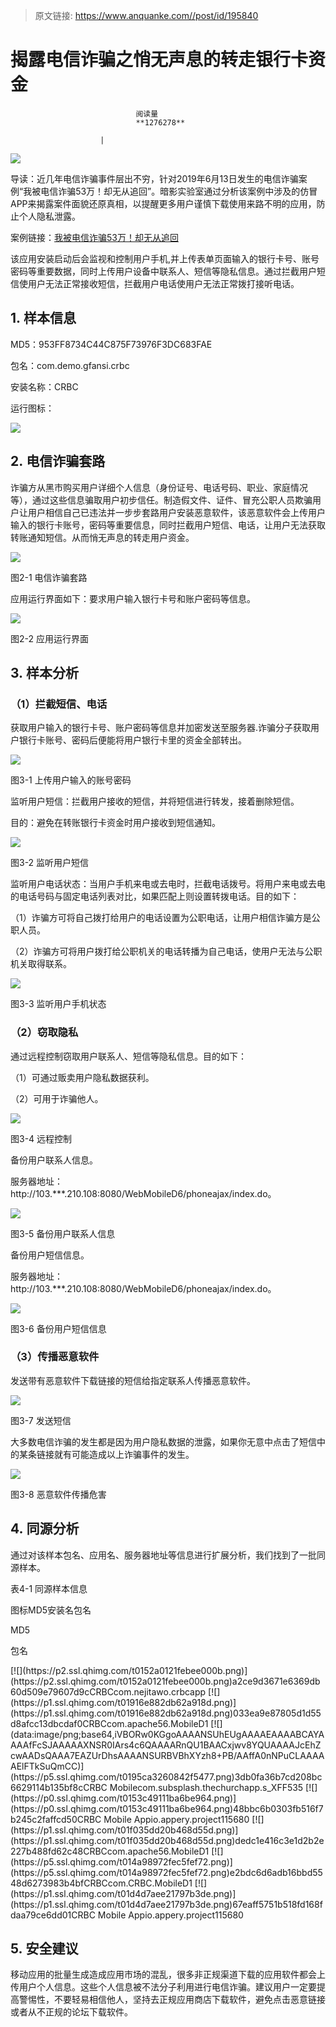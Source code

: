 > 原文链接: https://www.anquanke.com//post/id/195840 


# 揭露电信诈骗之悄无声息的转走银行卡资金


                                阅读量   
                                **1276278**
                            
                        |
                        
                                                                                    



[![](https://p0.ssl.qhimg.com/t0162332ef09a218786.jpg)](https://p0.ssl.qhimg.com/t0162332ef09a218786.jpg)



导读：近几年电信诈骗事件层出不穷，针对2019年6月13日发生的电信诈骗案例“我被电信诈骗53万！却无从追回”。暗影实验室通过分析该案例中涉及的仿冒APP来揭露案件面貌还原真相，以提醒更多用户谨慎下载使用来路不明的应用，防止个人隐私泄露。

案例链接：[我被电信诈骗53万！却无从追回](https://www.weibo.com/ttarticle/p/show?id=2309404382825439738459)

该应用安装启动后会监视和控制用户手机,并上传表单页面输入的银行卡号、账号密码等重要数据，同时上传用户设备中联系人、短信等隐私信息。通过拦截用户短信使用户无法正常接收短信，拦截用户电话使用户无法正常拨打接听电话。



## 1. 样本信息

MD5：953FF8734C44C875F73976F3DC683FAE

包名：com.demo.gfansi.crbc

安装名称：CRBC

运行图标：

[![](https://p1.ssl.qhimg.com/t01d102203b0e7ceed7.png)](https://p1.ssl.qhimg.com/t01d102203b0e7ceed7.png)



## 2. 电信诈骗套路

诈骗方从黑市购买用户详细个人信息（身份证号、电话号码、职业、家庭情况等），通过这些信息骗取用户初步信任。制造假文件、证件、冒充公职人员欺骗用户让用户相信自己已违法并一步步套路用户安装恶意软件，该恶意软件会上传用户输入的银行卡账号，密码等重要信息，同时拦截用户短信、电话，让用户无法获取转账通知短信。从而悄无声息的转走用户资金。

[![](https://p1.ssl.qhimg.com/t01bc4476839467b05e.png)](https://p1.ssl.qhimg.com/t01bc4476839467b05e.png)

图2-1 电信诈骗套路

应用运行界面如下：要求用户输入银行卡号和账户密码等信息。

[![](https://p1.ssl.qhimg.com/t01ec7965f8cc4c5c5a.png)](https://p1.ssl.qhimg.com/t01ec7965f8cc4c5c5a.png)

图2-2 应用运行界面



## 3. 样本分析

### （1）拦截短信、电话

获取用户输入的银行卡号、账户密码等信息并加密发送至服务器.诈骗分子获取用户银行卡账号、密码后便能将用户银行卡里的资金全部转出。

[![](https://p0.ssl.qhimg.com/t01225e2760f28292a0.png)](https://p0.ssl.qhimg.com/t01225e2760f28292a0.png)

图3-1 上传用户输入的账号密码

监听用户短信：拦截用户接收的短信，并将短信进行转发，接着删除短信。

目的：避免在转账银行卡资金时用户接收到短信通知。

[![](https://p4.ssl.qhimg.com/t0157c120db8e53b6df.png)](https://p4.ssl.qhimg.com/t0157c120db8e53b6df.png)

图3-2 监听用户短信

监听用户电话状态：当用户手机来电或去电时，拦截电话拨号。将用户来电或去电的电话号码与固定电话列表对比，如果匹配上则设置转拨电话。目的如下：

（1）诈骗方可将自己拨打给用户的电话设置为公职电话，让用户相信诈骗方是公职人员。

（2）诈骗方可将用户拨打给公职机关的电话转播为自己电话，使用户无法与公职机关取得联系。

[![](https://p2.ssl.qhimg.com/t01642a45c2369105a7.png)](https://p2.ssl.qhimg.com/t01642a45c2369105a7.png)

图3-3 监听用户手机状态

### （2）窃取隐私

通过远程控制窃取用户联系人、短信等隐私信息。目的如下：

（1）可通过贩卖用户隐私数据获利。

（2）可用于诈骗他人。

[![](https://p3.ssl.qhimg.com/t01ad6baa596c66b09f.png)](https://p3.ssl.qhimg.com/t01ad6baa596c66b09f.png)

图3-4 远程控制

备份用户联系人信息。

服务器地址：http://103.***.210.108:8080/WebMobileD6/phoneajax/index.do。

[![](https://p5.ssl.qhimg.com/t01070dc1824a622e90.png)](https://p5.ssl.qhimg.com/t01070dc1824a622e90.png)

图3-5 备份用户联系人信息

备份用户短信信息。

服务器地址：http://103.***.210.108:8080/WebMobileD6/phoneajax/index.do。

[![](https://p1.ssl.qhimg.com/t015a44b956ad6e0f62.png)](https://p1.ssl.qhimg.com/t015a44b956ad6e0f62.png)

图3-6 备份用户短信信息

### （3）传播恶意软件

发送带有恶意软件下载链接的短信给指定联系人传播恶意软件。

[![](https://p1.ssl.qhimg.com/t0161cca6233f0f210a.png)](https://p1.ssl.qhimg.com/t0161cca6233f0f210a.png)

图3-7 发送短信

大多数电信诈骗的发生都是因为用户隐私数据的泄露，如果你无意中点击了短信中的某条链接就有可能造成以上诈骗事件的发生。

[![](https://p4.ssl.qhimg.com/t01b045b670a01a12fc.png)](https://p4.ssl.qhimg.com/t01b045b670a01a12fc.png)

图3-8 恶意软件传播危害



## 4. 同源分析

通过对该样本包名、应用名、服务器地址等信息进行扩展分析，我们找到了一批同源样本。

表4-1 同源样本信息
<td valign="top" width="83">图标</td><td valign="top" width="200">MD5</td><td valign="top" width="87">安装名</td><td valign="top" width="196">包名</td>

MD5

包名
<td valign="top" width="83">[![](https://p2.ssl.qhimg.com/t0152a0121febee000b.png)](https://p2.ssl.qhimg.com/t0152a0121febee000b.png)</td><td valign="top" width="200">a2ce9d3671e6369db60d509e79607d9c</td><td valign="top" width="87">CRBC</td><td valign="top" width="196">com.nejitawo.crbcapp</td>
<td valign="top" width="83">[![](https://p1.ssl.qhimg.com/t01916e882db62a918d.png)](https://p1.ssl.qhimg.com/t01916e882db62a918d.png)</td><td valign="top" width="200">033ea9e87805d1d55d8afcc13dbcdaf0</td><td valign="top" width="87">CRBC</td><td valign="top" width="196">com.apache56.MobileD1</td>
<td valign="top" width="83">[![](data:image/png;base64,iVBORw0KGgoAAAANSUhEUgAAAAEAAAABCAYAAAAfFcSJAAAAAXNSR0IArs4c6QAAAARnQU1BAACxjwv8YQUAAAAJcEhZcwAADsQAAA7EAZUrDhsAAAANSURBVBhXYzh8+PB/AAffA0nNPuCLAAAAAElFTkSuQmCC)](https://p5.ssl.qhimg.com/t0195ca3260842f5477.png)</td><td valign="top" width="200">3db0fa36b7cd208bc6629114b135bf8c</td><td valign="top" width="87">CRBC Mobile</td><td valign="top" width="196">com.subsplash.thechurchapp.s_XFF535</td>
<td valign="top" width="83">[![](https://p0.ssl.qhimg.com/t0153c49111ba6be964.png)](https://p0.ssl.qhimg.com/t0153c49111ba6be964.png)</td><td valign="top" width="200">48bbc6b0303fb516f7b245c2faffcd50</td><td valign="top" width="87">CRBC Mobile App</td><td valign="top" width="196">io.appery.project115680</td>
<td valign="top" width="83">[![](https://p1.ssl.qhimg.com/t01f035dd20b468d55d.png)](https://p1.ssl.qhimg.com/t01f035dd20b468d55d.png)</td><td valign="top" width="200">dedc1e416c3e1d2b2e227b488fd62c48</td><td valign="top" width="87">CRBC</td><td valign="top" width="196">com.apache56.MobileD1</td>
<td valign="top" width="83">[![](https://p5.ssl.qhimg.com/t014a98972fec5fef72.png)](https://p5.ssl.qhimg.com/t014a98972fec5fef72.png)</td><td valign="top" width="200">e2bdc6d6adb16bbd5548d6273983b4bf</td><td valign="top" width="87">CRBC</td><td valign="top" width="196">com.CRBC.MobileD1</td>
<td valign="top" width="83">[![](https://p1.ssl.qhimg.com/t01d4d7aee21797b3de.png)](https://p1.ssl.qhimg.com/t01d4d7aee21797b3de.png)</td><td valign="top" width="200">67eaff5751b518fd168fdaa79ce6dd01</td><td valign="top" width="87">CRBC Mobile App</td><td valign="top" width="196">io.appery.project115680</td>



## 5. 安全建议

移动应用的批量生成造成应用市场的混乱，很多非正规渠道下载的应用软件都会上传用户个人信息。这些个人信息被不法分子利用进行电信诈骗。建议用户一定要提高警惕性，不要轻易相信他人，坚持去正规应用商店下载软件，避免点击恶意链接或者从不正规的论坛下载软件。
